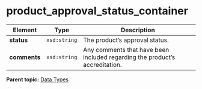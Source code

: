 # product\_approval\_status\_container

|Element|Type|Description|
|-------|----|-----------|
|**status** |`xsd:string` | The product’s approval status.|
|**comments** |`xsd:string` | Any comments that have been included regarding the product’s accreditation.|

**Parent topic:** [Data Types](../data_types/c_genesis_api_datatypes.md)

